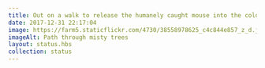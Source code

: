 ```yaml
---
title: Out on a walk to release the humanely caught mouse into the cold, cold woodland up the road, and the mist was all up and about the trees yet with blue sky above. Quite enchanting.
date: 2017-12-31 22:17:04
image: https://farm5.staticflickr.com/4730/38558978625_c4c844e857_z_d.jpg
imageAlt: Path through misty trees
layout: status.hbs
collection: status
---
```

